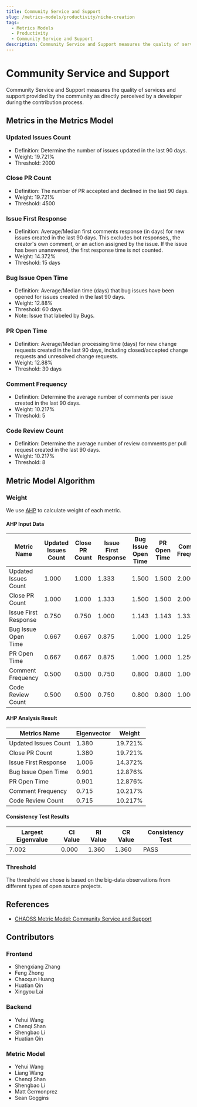 ```yaml
---
title: Community Service and Support
slug: /metrics-models/productivity/niche-creation
tags:
  - Metrics Models
  - Productivity
  - Community Service and Support
description: Community Service and Support measures the quality of services and support provided by the community as directly perceived by a developer during the contribution process.
---
```


# Community Service and Support

Community Service and Support measures the quality of services and support provided by the community as directly perceived by a developer during the contribution process.

## Metrics in the Metrics Model

### Updated Issues Count

* Definition: Determine the number of issues updated in the last 90 days.
* Weight: 19.721%
* Threshold: 2000

### Close PR Count

* Definition: The number of PR accepted and declined in the last 90 days.
* Weight: 19.721%
* Threshold: 4500

### Issue First Response

* Definition: Average/Median first comments response (in days) for new issues created in the last 90 days. This excludes bot responses,, the creator's own comment, or an action assigned by the issue. If the issue has been unanswered, the first response time is not counted.
* Weight: 14.372%
* Threshold: 15 days

### Bug Issue Open Time

* Definition: Average/Median time (days) that bug issues have been opened for issues created in the last 90 days.
* Weight: 12.88%
* Threshold: 60 days
* Note: Issue that labeled by Bugs.

### PR Open Time

* Definition: Average/Median processing time (days) for new change requests created in the last 90 days, including closed/accepted change requests and unresolved change requests.
* Weight: 12.88%
* Threshold: 30 days

### Comment Frequency

* Definition: Determine the average number of comments per issue created in the last 90 days.
* Weight: 10.217%
* Threshold: 5

### Code Review Count

* Definition: Determine the average number of review comments per pull request created in the last 90 days.
* Weight: 10.217%
* Threshold: 8

## Metric Model Algorithm

### Weight

We use [AHP](https://en.wikipedia.org/wiki/Analytic_hierarchy_process) to calculate weight of each metric.

#### AHP Input Data

Metric Name | Updated Issues Count | Close PR Count | Issue First Response | Bug Issue Open Time | PR Open Time | Comment Frequency | Code Review Count
--- | --- | --- | --- | --- | --- | --- | ---
Updated Issues Count|    1.000 | 1.000 | 1.333 | 1.500 | 1.500 | 2.000 | 2.000
Close PR Count        |   1.000 |  1.000 | 1.333 | 1.500 | 1.500 | 2.000 | 2.000
Issue First Response |   0.750 | 0.750 | 1.000 | 1.143 | 1.143 | 1.333 | 1.333
Bug Issue Open Time |    0.667 | 0.667 | 0.875 | 1.000 | 1.000 | 1.250 | 1.250
PR Open Time        |     0.667 | 0.667 | 0.875 | 1.000 | 1.000 | 1.250 | 1.250
Comment Frequency  |     0.500 | 0.500 | 0.750 | 0.800 | 0.800 | 1.000 | 1.000
Code Review Count  |     0.500 | 0.500 | 0.750 | 0.800 | 0.800 | 1.000 | 1.000

#### AHP Analysis Result

Metrics Name | Eigenvector | Weight
--- | --- | ---
Updated Issues Count|   1.380 | 19.721%
Close PR Count        | 1.380 | 19.721%
Issue First Response |  1.006 | 14.372%
Bug Issue Open Time |   0.901 | 12.876%
PR Open Time        |   0.901 | 12.876%
Comment Frequency  |    0.715 | 10.217%
Code Review Count  |    0.715 | 10.217%

#### Consistency Test Results

Largest Eigenvalue | CI Value | RI Value| CR Value | Consistency Test
--- | --- | --- | --- | ---
7.002 | 0.000 | 1.360 | 1.360 | PASS

### Threshold

The threshold we chose is based on the big-data observations from different types of open source projects.

## References

* [CHAOSS Metric Model: Community Service and Support](https://github.com/chaoss/wg-metrics-models/tree/main/metrics-model-libs/community-service-and-support)

## Contributors

### Frontend

* Shengxiang Zhang
* Feng Zhong
* Chaoqun Huang
* Huatian Qin
* Xingyou Lai

### Backend

* Yehui Wang
* Chenqi Shan
* Shengbao Li
* Huatian Qin

### Metric Model

* Yehui Wang
* Liang Wang
* Chenqi Shan
* Shengbao Li
* Matt Germonprez
* Sean Goggins
